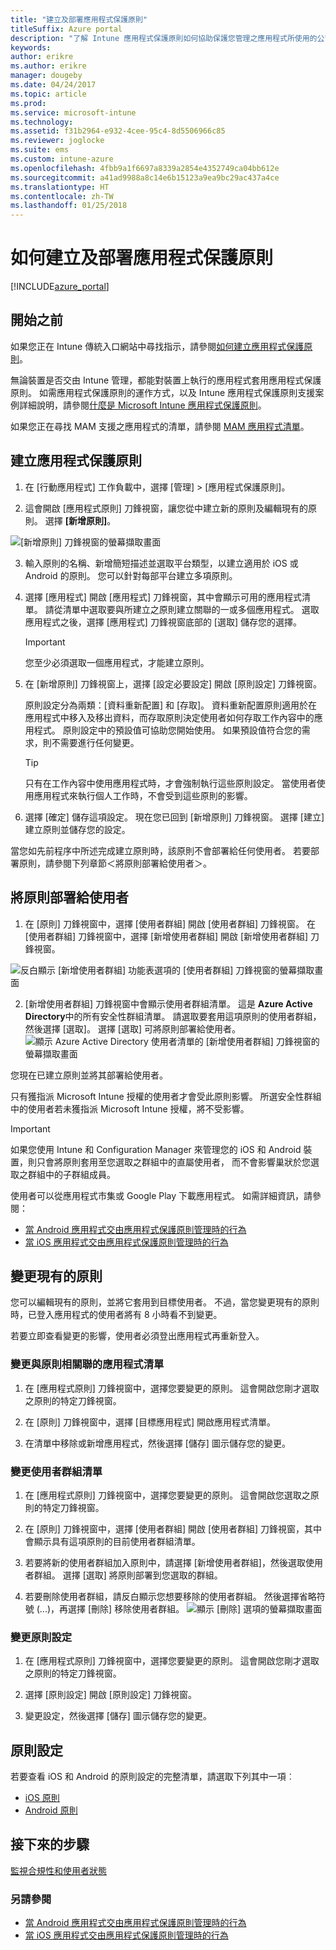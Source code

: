 ```yaml
---
title: "建立及部署應用程式保護原則"
titleSuffix: Azure portal
description: "了解 Intune 應用程式保護原則如何協助保護您管理之應用程式所使用的公司資料。"
keywords: 
author: erikre
ms.author: erikre
manager: dougeby
ms.date: 04/24/2017
ms.topic: article
ms.prod: 
ms.service: microsoft-intune
ms.technology: 
ms.assetid: f31b2964-e932-4cee-95c4-8d5506966c85
ms.reviewer: joglocke
ms.suite: ems
ms.custom: intune-azure
ms.openlocfilehash: 4fbb9a1f6697a8339a2854e4352749ca04bb612e
ms.sourcegitcommit: a41ad9988a8c14e6b15123a9ea9bc29ac437a4ce
ms.translationtype: HT
ms.contentlocale: zh-TW
ms.lasthandoff: 01/25/2018
---
```

# <a name="how-to-create-and-assign-app-protection-policies"></a>如何建立及部署應用程式保護原則

[!INCLUDE[azure_portal](./includes/azure_portal.md)]

## <a name="before-you-begin"></a>開始之前

如果您正在 Intune 傳統入口網站中尋找指示，請參閱[如何建立應用程式保護原則](https://docs.microsoft.com/intune-classic/deploy-use/create-and-deploy-mobile-app-management-policies-with-microsoft-intune)。

無論裝置是否交由 Intune 管理，都能對裝置上執行的應用程式套用應用程式保護原則。 如需應用程式保護原則的運作方式，以及 Intune 應用程式保護原則支援案例詳細說明，請參閱[什麼是 Microsoft Intune 應用程式保護原則](app-protection-policy.md)。

如果您正在尋找 MAM 支援之應用程式的清單，請參閱 [MAM 應用程式清單](https://www.microsoft.com/cloud-platform/microsoft-intune-apps)。

##  <a name="create-an-app-protection-policy"></a>建立應用程式保護原則
1.  在 [行動應用程式] 工作負載中，選擇 [管理] > [應用程式保護原則]。

2.  這會開啟 [應用程式原則] 刀鋒視窗，讓您從中建立新的原則及編輯現有的原則。 選擇 **[新增原則]**。

  ![[新增原則] 刀鋒視窗的螢幕擷取畫面](./media/app-protection-add-policy.png)

3.  輸入原則的名稱、新增簡短描述並選取平台類型，以建立適用於 iOS 或 Android 的原則。 您可以針對每部平台建立多項原則。

4.  選擇 [應用程式] 開啟 [應用程式]  刀鋒視窗，其中會顯示可用的應用程式清單。 請從清單中選取要與所建立之原則建立關聯的一或多個應用程式。 選取應用程式之後，選擇 [應用程式] 刀鋒視窗底部的 [選取] 儲存您的選擇。

    > [!IMPORTANT]
    > 您至少必須選取一個應用程式，才能建立原則。

5.  在 [新增原則] 刀鋒視窗上，選擇 [設定必要設定] 開啟 [原則設定] 刀鋒視窗。

    原則設定分為兩類：[資料重新配置] 和 [存取]。  資料重新配置原則適用於在應用程式中移入及移出資料，而存取原則決定使用者如何存取工作內容中的應用程式。
    原則設定中的預設值可協助您開始使用。 如果預設值符合您的需求，則不需要進行任何變更。

    > [!TIP]
    > 只有在工作內容中使用應用程式時，才會強制執行這些原則設定。  當使用者使用應用程式來執行個人工作時，不會受到這些原則的影響。



6.  選擇 [確定] 儲存這項設定。 現在您已回到 [新增原則]  刀鋒視窗。 選擇 [建立] 建立原則並儲存您的設定。


當您如先前程序中所述完成建立原則時，該原則不會部署給任何使用者。 若要部署原則，請參閱下列章節＜將原則部署給使用者＞。

## <a name="deploy-a-policy-to-users"></a>將原則部署給使用者

1.  在 [原則] 刀鋒視窗中，選擇 [使用者群組] 開啟 [使用者群組] 刀鋒視窗。 在 [使用者群組] 刀鋒視窗中，選擇 [新增使用者群組] 開啟 [新增使用者群組] 刀鋒視窗。

  ![反白顯示 [新增使用者群組] 功能表選項的 [使用者群組] 刀鋒視窗的螢幕擷取畫面](./media/app-protection-policy-add-users.png)

2.  [新增使用者群組]  刀鋒視窗中會顯示使用者群組清單。 這是 **Azure Active Directory**中的所有安全性群組清單。 請選取要套用這項原則的使用者群組，然後選擇 [選取]。 選擇 [選取] 可將原則部署給使用者。
  ![顯示 Azure Active Directory 使用者清單的 [新增使用者群組] 刀鋒視窗的螢幕擷取畫面](./media/azure-ad-user-group-list.png)

您現在已建立原則並將其部署給使用者。

只有獲指派 Microsoft Intune 授權的使用者才會受此原則影響。 所選安全性群組中的使用者若未獲指派 Microsoft Intune 授權，將不受影響。

>[!IMPORTANT]
> 如果您使用 Intune 和 Configuration Manager 來管理您的 iOS 和 Android 裝置，則只會將原則套用至您選取之群組中的直屬使用者， 而不會影響巢狀於您選取之群組中的子群組成員。

使用者可以從應用程式市集或 Google Play 下載應用程式。 如需詳細資訊，請參閱：
* [當 Android 應用程式交由應用程式保護原則管理時的行為](app-protection-enabled-apps-android.md)
* [當 iOS 應用程式交由應用程式保護原則管理時的行為](app-protection-enabled-apps-ios.md)

##  <a name="change-existing-policies"></a>變更現有的原則
您可以編輯現有的原則，並將它套用到目標使用者。 不過，當您變更現有的原則時，已登入應用程式的使用者將有 8 小時看不到變更。

若要立即查看變更的影響，使用者必須登出應用程式再重新登入。

### <a name="to-change-the-list-of-apps-associated-with-the-policy"></a>變更與原則相關聯的應用程式清單

1.  在 [應用程式原則] 刀鋒視窗中，選擇您要變更的原則。 這會開啟您剛才選取之原則的特定刀鋒視窗。

2.  在 [原則] 刀鋒視窗中，選擇 [目標應用程式] 開啟應用程式清單。

3.  在清單中移除或新增應用程式，然後選擇 [儲存] 圖示儲存您的變更。

### <a name="to-change-the-list-of-user-groups"></a>變更使用者群組清單

1.  在 [應用程式原則] 刀鋒視窗中，選擇您要變更的原則。 這會開啟您選取之原則的特定刀鋒視窗。

2.  在 [原則] 刀鋒視窗中，選擇 [使用者群組] 開啟 [使用者群組] 刀鋒視窗，其中會顯示具有這項原則的目前使用者群組清單。

3.  若要將新的使用者群組加入原則中，請選擇 [新增使用者群組]，然後選取使用者群組。 選擇 [選取] 將原則部署到您選取的群組。

4.  若要刪除使用者群組，請反白顯示您想要移除的使用者群組。 然後選擇省略符號 (...)，再選擇 [刪除] 移除使用者群組。
  ![顯示 [刪除] 選項的螢幕擷取畫面](./media/app-protection-policy-delete-user.png)

### <a name="to-change-policy-settings"></a>變更原則設定

1.  在 [應用程式原則] 刀鋒視窗中，選擇您要變更的原則。 這會開啟您剛才選取之原則的特定刀鋒視窗。


2.  選擇 [原則設定] 開啟 [原則設定] 刀鋒視窗。

3.  變更設定，然後選擇 [儲存] 圖示儲存您的變更。

## <a name="policy-settings"></a>原則設定
若要查看 iOS 和 Android 的原則設定的完整清單，請選取下列其中一項︰

- [iOS 原則](app-protection-policy-settings-ios.md)
- [Android 原則](app-protection-policy-settings-android.md)

## <a name="next-steps"></a>接下來的步驟
[監視合規性和使用者狀態](app-protection-policies-monitor.md)

### <a name="see-also"></a>另請參閱
* [當 Android 應用程式交由應用程式保護原則管理時的行為](app-protection-enabled-apps-android.md)
* [當 iOS 應用程式交由應用程式保護原則管理時的行為](app-protection-enabled-apps-ios.md)
